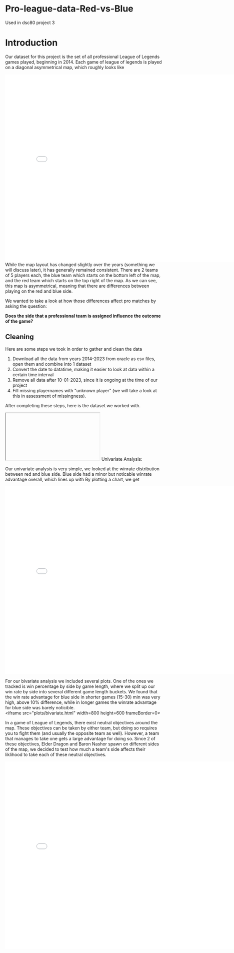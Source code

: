 # Pro-league-data-Red-vs-Blue
Used in dsc80 project 3 
# Introduction
Our dataset for this project is the set of all professional League of Legends games played, beginning in 2014. 
Each game of league of legends is played on a diagonal asymmetrical map, which roughly looks like 
<iframe src="assets/summoners_rift.jpg" width=800 height=600 frameBorder=0></iframe>
While the map layout has changed slightly over the years (something we will discuss later), it has generally remained consistent. There are 2 teams of 5 players each, the blue team which starts on the bottom left of the map, and the red team which starts on the top right of the map. As we can see, this map is asymmetrical, meaning that there are differences between playing on the red and blue side.

We wanted to take a look at how those differences affect pro matches by asking the question:

  **Does the side that a professional team is assigned influence the outcome of the game?**

## Cleaning 
Here are some steps we took in order to gather and clean the data 
1. Download all the data from years 2014-2023 from oracle as csv files, open them and combine into 1 dataset
2. Convert the date to datatime, making it easier to look at data within a certain time interval
3. Remove all data after 10-01-2023, since it is ongoing at the time of our project
4. Fill missing playernames with "unknown player" (we will take a look at this in assessment of missingness).

After completing these steps, here is the dataset we worked with.
<iframe> src="plots/univariate.html" width=800 height=600 frameBorder=0></iframe>
Univariate Analysis: 

Our univariate analysis is very simple, we looked at the winrate distribution between red and blue side. Blue side had a minor but noticable winrate advantage overall, which lines up with By plotting a chart, we get 
<iframe src="plots/univariate.html" width=800 height=600 frameBorder=0></iframe>

For our bivariate analysis we included several plots. One of the ones we tracked is win percentage by side by game length, where we split up our win rate by side into several different game length buckets. We found that the win rate advantage for blue side in shorter games (15-30) min was very high, above 10% difference, while in longer games the winrate advantage for blue side was barely noticible.   
\<iframe src="plots/bivariate.html" width=800 height=600 frameBorder=0></iframe>

In a game of League of Legends, there exist neutral objectives around the map. These objectives can be taken by either team, but doing so requires you to fight them (and usually the opposite team as well). However, a team that manages to take one gets a large advantage for doing so. Since 2 of these objectives, Elder Dragon and Baron Nashor spawn on different sides of the map, we decided to test how much a team's side affects their liklihood to take each of these neutral objectives.  
<iframe src="baron_wr.md" width=800 height=600 frameBorder=0></iframe>

